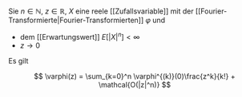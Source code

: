 Sie $n \in \mathbb{N}$, $z \in \mathbb{R}$, $X$ eine reele [[Zufallsvariable]] mit der [[Fourier-Transformierte|Fourier-Transformierten]] $\varphi$ und
- dem [[Erwartungswert]] $E[|X|^n] \lt \infty$
- $z \to 0$

Es gilt

$$
	\varphi(z) = \sum_{k=0}^n \varphi^{(k)}(0)\frac{z^k}{k!} + \mathcal{O(|z|^n)}
$$